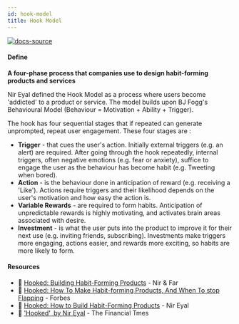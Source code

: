 ```yaml
---
id: hook-model
title: Hook Model
---
```


[![docs-source](https://img.shields.io/badge/SRC-UX%20Companion-blue)](https://play.google.com/store/apps/details?id=com.cyberduck.uxcompanion)

#### Define

**A four-phase process that companies use to design habit-forming products and services**

Nir Eyal defined the Hook Model as a process where users become 'addicted' to a product or service. The model builds upon BJ Fogg's Behavioural Model (Behaviour = Motivation + Ability + Trigger).

The hook has four sequential stages that if repeated can generate unprompted, repeat user engagement. These four stages are :

* **Trigger** - that cues the user's action. Initially external triggers (e.g. an alert) are required. After going through the hook repeatedly, internal triggers, often negative emotions (e.g. fear or anxiety), suffice to engage the user as the behaviour has become habit (e.g. Tweeting when bored).
* **Action** - is the behaviour done in anticipation of reward (e.g. receiving a 'Like'). Actions require triggers and their likelihood depends on the user's motivation and how easy the action is.
* **Variable Rewards** - are required to form habits. Anticipation of unpredictable rewards is highly motivating, and activates brain areas associated with desire.
* **Investment** - is what the user puts into the product to improve it for their next use (e.g. inviting friends, subscribing). Investments make triggers more engaging, actions easier, and rewards more exciting, so habits are more likely to form.

#### Resources

* 📃 [Hooked: Building Habit-Forming Products](https://www.nirandfar.com/2013/02/new-video-hooked-the-psychology-of-how-products-engage-us.html) - Nir & Far
* 📃 [Hooked: How To Make Habit-forming Products, And When To stop Flapping](https://www.forbes.com/sites/anthonykosner/2014/02/17/hooked-how-to-make-habit-forming-products-and-when-to-stop-flapping/#3b12f364f210) - Forbes
* 📘 [Hooked: How to Build Habit-Forming Products](https://www.amazon.co.uk/dp/0241184835) - Nir Eyal
* 📃 ['Hooked', by Nir Eyal](https://www.ft.com/content/59c38ec6-9b16-11e4-b651-00144feabdc0) - The Financial Tmes